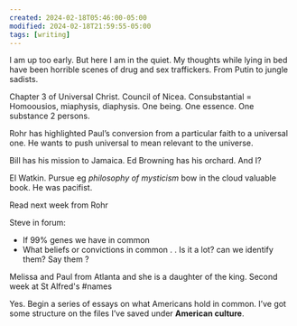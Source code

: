 ```yaml
---
created: 2024-02-18T05:46:00-05:00
modified: 2024-02-18T21:59:55-05:00
tags: [writing]
---
```


I am up too early. But here I am in the quiet. My thoughts while lying in bed have been horrible scenes of drug and sex traffickers. From Putin to jungle sadists.

Chapter 3 of Universal Christ. Council of Nicea. Consubstantial =
Homoousios, miaphysis, diaphysis. One being. One essence. One substance 2 persons.

Rohr has highlighted Paul’s conversion from a particular faith to a universal one. He wants to push universal to mean relevant to the universe.

Bill has his mission to Jamaica. Ed Browning has his orchard. And I?

EI Watkin. Pursue eg *philosophy of mysticism*  bow in the cloud valuable book. He was pacifist.

Read next week from Rohr 

Steve in forum:

- If 99% genes we have in common
- What beliefs or convictions in common . . Is it a lot? can we identify them? Say them ?

Melissa and Paul from Atlanta and she is a daughter of the king. Second week at St Alfred's
#names

Yes. Begin a series of essays on what Americans hold in common. I’ve got some structure on the files I’ve saved under **American culture**.
